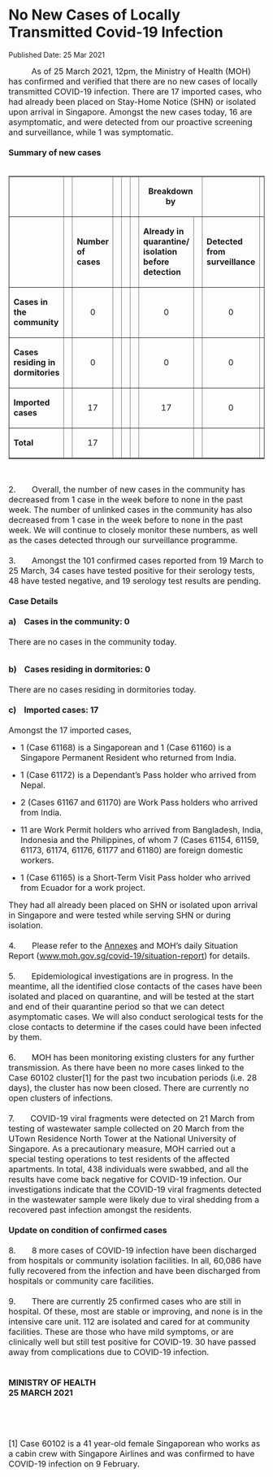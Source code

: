 <html>
    <meta http-equiv="Content-Type" content="text/html; charset=utf-8"/>
    <meta charset="utf-8"/>
    <title>No New Cases of Locally Transmitted Covid-19 Infection </title>
    <body><h1>No New Cases of Locally Transmitted Covid-19 Infection </h1>
    <p>Published Date: 25 Mar 2021</p> <span style="font-size: 16px;">&nbsp; &nbsp; &nbsp; &nbsp; &nbsp;&nbsp;As of 25 March 2021, 12pm, the Ministry of Health (MOH) has confirmed and verified that there are no new cases of locally transmitted COVID-19 infection. There are 17 imported cases, who had already been placed on Stay-Home Notice (SHN) or isolated upon arrival in Singapore. Amongst the new cases today, 16 are asymptomatic, and were detected from our proactive screening and surveillance, while 1 was symptomatic.&nbsp;<br><br><strong>Summary of new cases<br><br></strong></span><table border="1" cellspacing="0" cellpadding="0" width="605"><tbody><tr><td width="129"><p align="right"><span style="font-size: 16px;"><br></span></p></td><td></td><td width="60"><p><span style="font-size: 16px;"><br></span></p></td><td></td><td width="16" valign="top"><p><span style="font-size: 16px;"><br></span></p></td><td></td><td width="192" colspan="2"><p align="center"><span style="font-size: 16px;"><strong>Breakdown by</strong></span></p></td><td></td><td width="16" valign="top"><p><span style="font-size: 16px;"><br></span></p></td><td></td><td width="192" colspan="2"><p align="center"><span style="font-size: 16px;"><strong>Breakdown by</strong></span></p></td><td></td></tr><tr><td width="129"><p align="right"><span style="font-size: 16px;"><br></span></p></td><td></td><td width="60"><p><span style="font-size: 16px;"><strong>Number of cases</strong></span></p></td><td></td><td width="16" valign="top"><p><span style="font-size: 16px;"><br></span></p></td><td></td><td width="96"><p><span style="font-size: 16px;"><strong>Already in quarantine/ isolation before detection</strong></span></p></td><td></td><td width="96"><p><span style="font-size: 16px;"><strong>Detected from surveillance</strong></span></p></td><td></td><td width="16" valign="top"><p><span style="font-size: 16px;"><br></span></p></td><td></td><td width="96"><p><span style="font-size: 16px;"><strong>Symptomatic</strong></span></p></td><td></td><td width="96"><p><span style="font-size: 16px;"><strong>Asymptomatic</strong></span></p></td><td></td></tr><tr><td width="129"><p><span style="font-size: 16px;"><strong>Cases in the community</strong></span></p></td><td></td><td width="60"><p align="center"><span style="font-size: 16px;">0</span></p></td><td></td><td width="16" valign="top"><p align="center"><span style="font-size: 16px;"><br></span></p></td><td></td><td width="96"><p align="center"><span style="font-size: 16px;">0</span></p></td><td></td><td width="96"><p align="center"><span style="font-size: 16px;">0</span></p></td><td></td><td width="16" valign="top"><p align="center"><span style="font-size: 16px;"><br></span></p></td><td></td><td width="96"><p align="center"><span style="font-size: 16px;">0</span></p></td><td></td><td width="96"><p align="center"><span style="font-size: 16px;">0</span></p></td><td></td></tr><tr><td width="129"><p><span style="font-size: 16px;"><strong>Cases residing in dormitories</strong></span></p></td><td></td><td width="60"><p align="center"><span style="font-size: 16px;">0</span></p></td><td></td><td width="16" valign="top"><p align="center"><span style="font-size: 16px;"><br></span></p></td><td></td><td width="96"><p align="center"><span style="font-size: 16px;">0</span></p></td><td></td><td width="96"><p align="center"><span style="font-size: 16px;">0</span></p></td><td></td><td width="16" valign="top"><p align="center"><span style="font-size: 16px;"><br></span></p></td><td></td><td width="96"><p align="center"><span style="font-size: 16px;">0</span></p></td><td></td><td width="96"><p align="center"><span style="font-size: 16px;">0</span></p></td><td></td></tr><tr><td width="129"><p><span style="font-size: 16px;"><strong>Imported cases</strong></span></p></td><td></td><td width="60"><p align="center"><span style="font-size: 16px;">17</span></p></td><td></td><td width="16" valign="top"><p align="center"><span style="font-size: 16px;"><br></span></p></td><td></td><td width="96"><p align="center"><span style="font-size: 16px;">17</span></p></td><td></td><td width="96"><p align="center"><span style="font-size: 16px;">0</span></p></td><td></td><td width="16" valign="top"><p align="center"><span style="font-size: 16px;"><br></span></p></td><td></td><td width="96"><p align="center"><span style="font-size: 16px;">1</span></p></td><td></td><td width="96"><p align="center"><span style="font-size: 16px;">16</span></p></td><td></td></tr><tr><td width="129"><p><span style="font-size: 16px;"><strong>Total</strong></span></p></td><td></td><td width="60"><p align="center"><span style="font-size: 16px;">17</span></p></td><td></td><td width="16" valign="top"><p align="center"><span style="font-size: 16px;"><br></span></p></td><td></td><td width="96"><p align="center"><span style="font-size: 16px;"><br></span></p></td><td></td><td width="96"><p align="center"><span style="font-size: 16px;"><br></span></p></td><td></td><td width="16" valign="top"><p align="center"><span style="font-size: 16px;"><br></span></p></td><td></td><td width="96"><p align="center"><span style="font-size: 16px;"><br></span></p></td><td></td><td width="96"><p align="center"><span style="font-size: 16px;"><br></span></p></td><td></td></tr></tbody></table><span style="font-size: 16px;"><br></span><p><span style="font-size: 16px;">2.&nbsp; &nbsp; &nbsp; &nbsp;Overall, the number of new cases in the community has decreased from 1 case in the week before to none in the past week. The number of unlinked cases in the community has also decreased from 1 case in the week before to none in the past week.&nbsp;We will continue to closely monitor these numbers, as well as the cases detected through our surveillance programme.<br><br>3.&nbsp; &nbsp; &nbsp; &nbsp;Amongst the 101 confirmed cases reported from 19 March to 25 March, 34 cases have tested positive for their serology tests, 48 have tested negative, and 19 serology test results are pending.<br><br><strong>Case Details<br><br>a)&nbsp; &nbsp; Cases in the community: 0<br><br></strong>There are no cases in the community today.</span></p><p><span style="font-size: 16px;"><strong></strong><br><strong>b)&nbsp;&nbsp;&nbsp;&nbsp;</strong><strong>Cases residing in dormitories: 0<br><br></strong>There are no cases residing in dormitories today.<br><br><strong>c)&nbsp;&nbsp;&nbsp;&nbsp;</strong><strong>Imported cases: 17<br></strong><br>Amongst the 17 imported cases,<br></span></p><ul type="disc"><li><p><span style="font-size: 16px;">1 (Case 61168) is a Singaporean and 1 (Case 61160) is a Singapore Permanent Resident who returned from India.</span></p></li><li><p><span style="font-size: 16px;">1 (Case 61172) is a Dependant’s Pass holder who arrived from Nepal.</span></p></li><li><p><span style="font-size: 16px;">2 (Cases 61167 and 61170) are Work Pass holders who arrived from India.</span></p></li><li><p><span style="font-size: 16px;">11 are Work Permit holders who arrived from Bangladesh, India, Indonesia and the Philippines, of whom 7 (Cases 61154, 61159, 61173, 61174, 61176, 61177 and 61180) are foreign domestic workers.</span></p></li><li><p><span style="font-size: 16px;">1 (Case 61165) is a Short-Term Visit Pass holder who arrived from Ecuador for a work project.</span></p></li></ul><p><span style="font-size: 16px;">They had all already&nbsp;been placed on SHN or isolated upon arrival in Singapore and were tested while serving SHN or during isolation.<br><br>4.&nbsp; &nbsp; &nbsp; &nbsp;Please refer to the <a href="/docs/librariesprovider5/pressroom/press-releases/annexes-(2).pdf?sfvrsn=55a0fd2a_0" title="Annexes">Annexes</a>&nbsp;and MOH’s daily Situation Report (<a href="http://www.moh.gov.sg/covid-19/situation-report" target="_blank" data-saferedirecturl="https://www.google.com/url?q=http://www.moh.gov.sg/covid-19/situation-report&amp;source=gmail&amp;ust=1616771632162000&amp;usg=AFQjCNHVSx5m5YG8Ljw2XMF9Rxm9SmaEYQ">www.moh.gov.sg/covid-19/<wbr>situation-report</a>) for details.<br><br>5.&nbsp; &nbsp; &nbsp; &nbsp;Epidemiological investigations are in progress. In the meantime, all the identified close contacts of the cases have been isolated and placed on quarantine, and will be tested at the start and end of their quarantine period so that we can detect asymptomatic cases. We will also conduct serological tests for the close contacts to determine if the cases could have been infected by them.<br><br>6.&nbsp; &nbsp; &nbsp; &nbsp;MOH has been monitoring existing clusters for any further transmission. As there have been no more cases linked to the Case 60102 cluster[1]&nbsp;for the past two incubation periods (i.e. 28 days), the cluster has now been closed. There are currently no open clusters of infections.<br><br>7.&nbsp; &nbsp; &nbsp; &nbsp;COVID-19 viral fragments were detected on 21 March from testing of wastewater sample collected on 20 March from the UTown Residence North Tower at the National University of Singapore. As a precautionary measure, MOH carried out a special testing operations to test residents of the affected apartments.&nbsp;In total, 438 individuals were swabbed, and all the results have come back negative for COVID-19 infection. Our investigations indicate that the COVID-19 viral fragments detected in the wastewater sample were likely due to viral shedding from a recovered past infection amongst the residents.<br><br><strong>Update on condition of confirmed cases<br><br></strong>8.&nbsp; &nbsp; &nbsp; &nbsp;8 more cases of COVID-19 infection have been discharged from hospitals or community isolation facilities. In all, 60,086 have fully recovered from the infection and have been discharged from hospitals or community care facilities.<br><br>9.&nbsp; &nbsp; &nbsp; &nbsp;There are currently 25 confirmed cases who are still in hospital. Of these, most are stable or improving, and none is in the intensive care unit. 112 are isolated and cared for at community facilities. These are those who have mild symptoms, or are clinically well but still test positive for COVID-19. 30 have passed away from complications due to COVID-19 infection.<br><br><strong><br>MINISTRY OF HEALTH<br>25 MARCH 2021</strong><br><br><br><br><br>[1]&nbsp;Case 60102 is a 41 year-old female Singaporean who works as a cabin crew with Singapore Airlines and was confirmed to have COVID-19 infection on 9 February.</span></p><div id=":o8" gt"=""><div id=":o9" ail="" msg1807575806939573073"=""><div link="#0563C1" vlink="#954F72"><div><div id="m_1807575806939573073ftn1"><div><span style="font-size: 16px;"><br></span></div><div></div><div></div></div><div></div></div><div></div></div><div></div></div></div><div gt="" a10"="" id=":q6"></div><br></body>
</html>